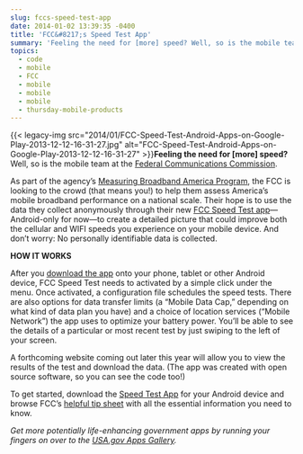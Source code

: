 ```yaml
---
slug: fccs-speed-test-app
date: 2014-01-02 13:39:35 -0400
title: 'FCC&#8217;s Speed Test App'
summary: 'Feeling the need for [more] speed? Well, so is the mobile team at the Federal Communications Commission. As part of the agency’s Measuring Broadband America Program, the FCC is looking to the crowd (that means you!) to help them assess America’s mobile broadband performance on a national scale. Their hope is'
topics:
  - code
  - mobile
  - FCC
  - mobile
  - mobile
  - mobile
  - thursday-mobile-products
---
```


{{< legacy-img src="2014/01/FCC-Speed-Test-Android-Apps-on-Google-Play-2013-12-12-16-31-27.jpg" alt="FCC-Speed-Test-Android-Apps-on-Google-Play-2013-12-12-16-31-27" >}}**Feeling the need for [more] speed?** Well, so is the mobile team at the [Federal Communications Commission](http://www.fcc.gov/).

As part of the agency’s [Measuring Broadband America Program](http://www.fcc.gov/measuring-broadband-america), the FCC is looking to the crowd (that means you!) to help them assess America’s mobile broadband performance on a national scale. Their hope is to use the data they collect anonymously through their new [FCC Speed Test app](https://play.google.com/store/apps/details?id=com.samknows.fcc)—Android-only for now—to create a detailed picture that could improve both the cellular and WIFI speeds you experience on your mobile device. And don’t worry: No personally identifiable data is collected.

**HOW IT WORKS**

After you [download the app](https://play.google.com/store/apps/details?id=com.samknows.fcc) onto your phone, tablet or other Android device, FCC Speed Test needs to activated by a simple click under the menu. Once activated, a configuration file schedules the speed tests. There are also options for data transfer limits (a “Mobile Data Cap,” depending on what kind of data plan you have) and a choice of location services (“Mobile Network”) the app uses to optimize your battery power. You’ll be able to see the details of a particular or most recent test by just swiping to the left of your screen.

A forthcoming website coming out later this year will allow you to view the results of the test and download the data. (The app was created with open source software, so you can see the code too!)

To get started, download the [Speed Test App](https://play.google.com/store/apps/details?id=com.samknows.fcc) for your Android device and browse FCC’s [helpful tip sheet](http://www.fcc.gov/guides/mobile-speed-test-tip-sheet) with all the essential information you need to know.

_Get more potentially life-enhancing government apps by running your fingers on over to the [USA.gov Apps Gallery](http://apps.usa.gov/)._